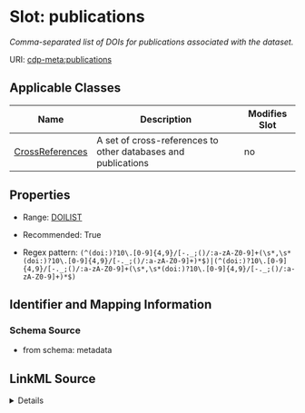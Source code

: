 # Slot: publications


_Comma-separated list of DOIs for publications associated with the dataset._



URI: [cdp-meta:publications](metadatapublications)



<!-- no inheritance hierarchy -->




## Applicable Classes

| Name | Description | Modifies Slot |
| --- | --- | --- |
[CrossReferences](CrossReferences.md) | A set of cross-references to other databases and publications |  no  |







## Properties

* Range: [DOILIST](DOILIST.md)

* Recommended: True

* Regex pattern: `(^(doi:)?10\.[0-9]{4,9}/[-._;()/:a-zA-Z0-9]+(\s*,\s*(doi:)?10\.[0-9]{4,9}/[-._;()/:a-zA-Z0-9]+)*$)|(^(doi:)?10\.[0-9]{4,9}/[-._;()/:a-zA-Z0-9]+(\s*,\s*(doi:)?10\.[0-9]{4,9}/[-._;()/:a-zA-Z0-9]+)*$)`





## Identifier and Mapping Information







### Schema Source


* from schema: metadata




## LinkML Source

<details>
```yaml
name: publications
description: Comma-separated list of DOIs for publications associated with the dataset.
from_schema: metadata
rank: 1000
alias: publications
owner: CrossReferences
domain_of:
- CrossReferences
range: DOI_LIST
recommended: true
inlined: true
inlined_as_list: true
pattern: (^(doi:)?10\.[0-9]{4,9}/[-._;()/:a-zA-Z0-9]+(\s*,\s*(doi:)?10\.[0-9]{4,9}/[-._;()/:a-zA-Z0-9]+)*$)|(^(doi:)?10\.[0-9]{4,9}/[-._;()/:a-zA-Z0-9]+(\s*,\s*(doi:)?10\.[0-9]{4,9}/[-._;()/:a-zA-Z0-9]+)*$)

```
</details>